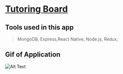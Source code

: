 # [Tutoring Board](https://expo.io/@spacecowboy/tutoring-board)

## Tools used in this app

> MongoDB, Express,React Native, Node.js, Redux,

## Gif of Application
![Alt Text](./assets/tutoringBoardNative.gif)